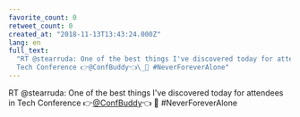 ```yaml
---
favorite_count: 0
retweet_count: 0
created_at: "2018-11-13T13:43:24.000Z"
lang: en
full_text:
  "RT @stearruda: One of the best things I've discovered today for attendees in
  Tech Conference 👉@ConfBuddy👈\_🐶 #NeverForeverAlone"
---
```


RT @stearruda: One of the best things I've discovered today for attendees in
Tech Conference 👉[@ConfBuddy](https://twitter.com/ConfBuddy)👈 🐶
#NeverForeverAlone
